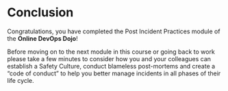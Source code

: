 # Conclusion

Congratulations, you have completed the Post Incident Practices module of the **Online DevOps Dojo**!

Before moving on to the next module in this course or going back to work please take a few minutes to consider how you and your colleagues can establish a Safety Culture, conduct blameless post-mortems and create a “code of conduct” to help you better manage incidents in all phases of their life cycle.
